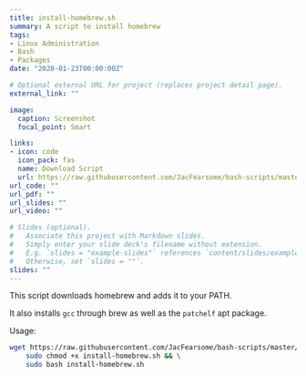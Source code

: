 ```yaml
---
title: install-homebrew.sh
summary: A script to install homebrew
tags:
- Linux Administration
- Bash
- Packages
date: "2020-01-23T00:00:00Z"

# Optional external URL for project (replaces project detail page).
external_link: ""

image:
  caption: Screenshot
  focal_point: Smart

links:
- icon: code
  icon_pack: fas
  name: Download Script
  url: https://raw.githubusercontent.com/JacFearsome/bash-scripts/master/install-scripts/install-homebrew.sh
url_code: ""
url_pdf: ""
url_slides: ""
url_video: ""

# Slides (optional).
#   Associate this project with Markdown slides.
#   Simply enter your slide deck's filename without extension.
#   E.g. `slides = "example-slides"` references `content/slides/example-slides.md`.
#   Otherwise, set `slides = ""`.
slides: ""
---
```

This script downloads homebrew and adds it to your PATH.

It also installs `gcc` through brew as well as the `patchelf` apt package.

Usage:
```sh
wget https://raw.githubusercontent.com/JacFearsome/bash-scripts/master/install-scripts/install-homebrew.sh && \
    sudo chmod +x install-homebrew.sh && \
    sudo bash install-homebrew.sh
```
